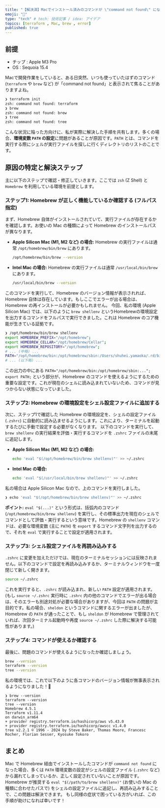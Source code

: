 ```yaml
---
title: "【解決済】Macでインストール済みのコマンドが \"command not found\" になった時の対処法"
emoji: "🍎"
type: "tech" # tech: 技術記事 / idea: アイデア
topics: [terraform , Mac, brew , error]
published: true
---
```


## 前提
- チップ : Apple M3 Pro
- OS : Sequoia 15.4

Macで開発作業をしていると、ある日突然、いつも使っていたはずのコマンド (`terraform` や `brew` など) が「command not found」と表示されて焦ることがありますよね。
```bash
❯ terraform init
zsh: command not found: terraform
❯ brew
zsh: command not found: brew
❯ tree
zsh: command not found: tree
```
こんな状況に陥った方向けに、私が実際に解決した手順を共有します。多くの場合、**環境変数 `PATH` の設定**に問題があることが原因です。`PATH` とは、コマンドを実行する際にシェルが実行ファイルを探しに行くディレクトリのリストのことです。

## 原因の特定と解決ステップ
主に以下のステップで確認・修正していきます。ここでは `zsh` (Z Shell) と `Homebrew` を利用している環境を前提とします。

### ステップ1: Homebrew が正しく機能しているか確認する (フルパス指定)
まず、Homebrew 自体がインストールされていて、実行ファイルが存在するかを確認します。お使いの Mac の種類によって Homebrew のインストールパスが異なります。
*   **Apple Silicon Mac (M1, M2 など) の場合:**
    Homebrew の実行ファイルは通常 `/opt/homebrew/bin/brew` にあります。
    ```bash
    /opt/homebrew/bin/brew --version
    ```
*   **Intel Mac の場合:**
    Homebrew の実行ファイルは通常 `/usr/local/bin/brew` にあります。
    ```bash
    /usr/local/bin/brew --version
    ```
このコマンドを実行して、Homebrew のバージョン情報が表示されれば、Homebrew 自体は存在しています。もしここでエラーが出る場合は、Homebrew の再インストールが必要かもしれません。
今回、私の環境 (Apple Silicon Mac) では、以下のように `brew shellenv` というHomebrewの環境設定を出力するコマンドをフルパスで実行できました。これは Homebrew のコア機能が生きている証拠です。

```bash
❯ /opt/homebrew/bin/brew shellenv
export HOMEBREW_PREFIX="/opt/homebrew";
export HOMEBREW_CELLAR="/opt/homebrew/Cellar";
export HOMEBREW_REPOSITORY="/opt/homebrew";
# ... (中略) ...
PATH="/opt/homebrew/bin:/opt/homebrew/sbin:/Users/shuhei.yamaoka/.rd/bin:/usr/local/bin:/System/Cryptexes/App/usr/bin:/usr/bin:/bin:/usr/sbin:/sbin:/var/run/com.apple.security.cryptexd/codex.system/bootstrap/usr/local/bin:/var/run/com.apple.security.cryptexd/codex.system/bootstrap/usr/bin:/var/run/com.apple.security.cryptexd/codex.system/bootstrap/usr/appleinternal/bin"; export PATH;
# ... (以下略) ...
```

この出力の中にある `PATH="/opt/homebrew/bin:/opt/homebrew/sbin:..."; export PATH;` という部分が、Homebrew のコマンドを使えるようにするための重要な設定です。これが現在のシェルに読み込まれていないため、コマンドが見つからない状態になっていました。

### ステップ2: Homebrew の環境設定をシェル設定ファイルに追加する
次に、ステップ1で確認した Homebrew の環境設定を、シェルの設定ファイル (`.zshrc`) に自動的に読み込ませるようにします。これにより、ターミナルを起動するたびに手動で設定する必要がなくなります。
以下のコマンドを実行して、`brew shellenv` の実行結果を評価・実行するコマンドを `.zshrc` ファイルの末尾に追記します。

*   **Apple Silicon Mac (M1, M2 など) の場合:**
    ```bash
    echo 'eval "$(/opt/homebrew/bin/brew shellenv)"' >> ~/.zshrc
    ```
*   **Intel Mac の場合:**
    ```bash
    echo 'eval "$(/usr/local/bin/brew shellenv)"' >> ~/.zshrc
    ```
私の場合は Apple Silicon Mac なので、上のコマンドを実行しました。

```bash
❯ echo 'eval "$(/opt/homebrew/bin/brew shellenv)"' >> ~/.zshrc
```

**ポイント:**
`eval "$(...)"` という形式は、括弧内のコマンド (`/opt/homebrew/bin/brew shellenv`) を実行し、その標準出力を現在のシェルでコマンドとして評価・実行するという意味です。Homebrew の `shellenv` コマンドは、必要な環境変数 (主に `PATH`) を `export` するコマンド文字列を出力するので、それを `eval` で実行することで設定が適用されます。

### ステップ3: シェル設定ファイルを再読み込みする
`.zshrc` に変更を加えただけでは、現在のターミナルセッションには反映されません。以下のコマンドで設定を再読み込みするか、ターミナルウィンドウを一度閉じて新しく開きます。

```bash
source ~/.zshrc
```

これを実行すると、`.zshrc` が読み込まれ、新しい `PATH` 設定が適用されます。
(もし `source ~/.zshrc` 実行時に `.zshrc` 内の他のコマンドでエラーが出る場合は、そのエラーも別途対処が必要な場合がありますが、今回は `PATH` の問題が主目的です。私の場合、`sheldon` というコマンドに関するエラーが出ましたが、Homebrew の `PATH` が通ったことで、もし `sheldon` が Homebrew で管理されていれば、次回ターミナル起動時や再度 `source ~/.zshrc` した際に解決する可能性があります。)

### ステップ4: コマンドが使えるか確認する
最後に、問題のコマンドが使えるようになったか確認しましょう。

```bash
brew --version
terraform --version
tree --version
```

私の環境では、これで以下のように各コマンドのバージョン情報が無事表示されるようになりました！🎉

```
❯ brew --version
terraform --version
tree --version
Homebrew 4.5.1
Terraform v1.11.4
on darwin_arm64
+ provider registry.terraform.io/hashicorp/aws v5.43.0
+ provider registry.terraform.io/hashicorp/awscc v1.4.0
tree v2.2.1 © 1996 - 2024 by Steve Baker, Thomas Moore, Francesc Rocher, Florian Sesser, Kyosuke Tokoro
```

## まとめ
Mac で Homebrew 経由でインストールしたコマンドが `command not found` になった場合、多くは `PATH` 環境変数の設定がシェルの設定ファイル (`.zshrc` など) から漏れてしまっているか、正しく設定されていないことが原因です。
Homebrew が推奨する `eval "$(/path/to/brew shellenv)"` (お使いの Mac の種類に合わせたパスで) をシェルの設定ファイルに追記し、再読み込みすることで、この問題は解決できます。
もし同様の症状で困っている方がいれば、この手順が助けになれば幸いです！
